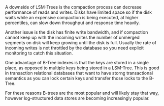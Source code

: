 A downside of LSM-Trees is the compaction process can decrease performance of reads and writes. Disks have limited space so if the disk waits while an expensive compaction is being executed, at higher percentiles, can slow down throughput and response time heavily.

Another issue is the disk has finite write bandwidth, and if compaction cannot keep up with the incoming writes the number of unmerged segments on disk will keep growing until the disk is full. Usually the rate of incoming writes is not throttled by the database so you need explicit monitoring to catch this situation.

One advantage of B-Tree indexes is that the keys are stored in a single place, as opposed to multiple keys being stored in a LSM-Tree. This is good in transaction relational databases that want to have storng transactional semantics as you can lock certain keys and transfer those locks to the B-Tree.

For these reasons B-trees are the most popular and will likely stay that way, however log-structured data stores are becoming increasingly popular.